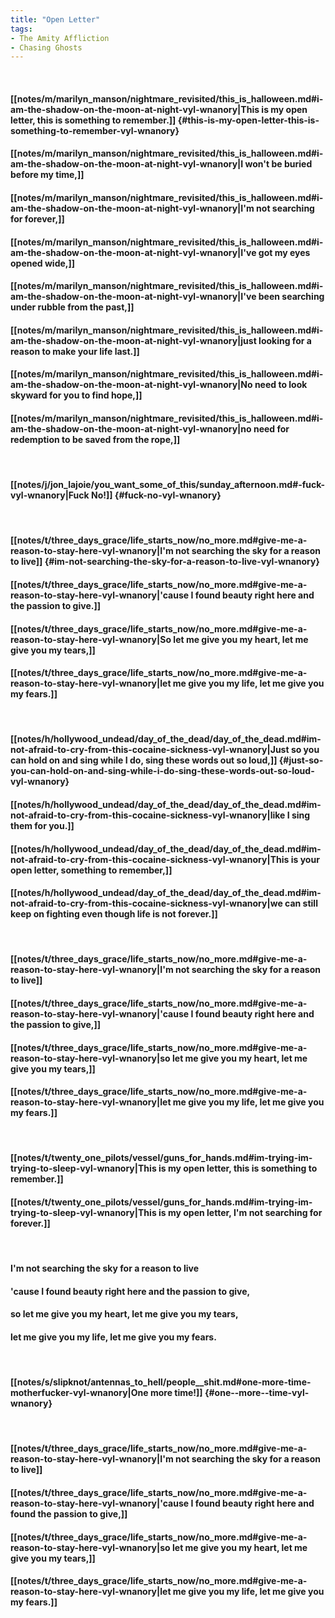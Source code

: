 ```yaml
---
title: "Open Letter"
tags:
- The Amity Affliction
- Chasing Ghosts
---
```

&nbsp;
#### [[notes/m/marilyn_manson/nightmare_revisited/this_is_halloween.md#i-am-the-shadow-on-the-moon-at-night-vyl-wnanory|This is my open letter, this is something to remember.]] {#this-is-my-open-letter-this-is-something-to-remember-vyl-wnanory}
#### [[notes/m/marilyn_manson/nightmare_revisited/this_is_halloween.md#i-am-the-shadow-on-the-moon-at-night-vyl-wnanory|I won't be buried before my time,]]
#### [[notes/m/marilyn_manson/nightmare_revisited/this_is_halloween.md#i-am-the-shadow-on-the-moon-at-night-vyl-wnanory|I'm not searching for forever,]]
#### [[notes/m/marilyn_manson/nightmare_revisited/this_is_halloween.md#i-am-the-shadow-on-the-moon-at-night-vyl-wnanory|I've got my eyes opened wide,]]
#### [[notes/m/marilyn_manson/nightmare_revisited/this_is_halloween.md#i-am-the-shadow-on-the-moon-at-night-vyl-wnanory|I've been searching under rubble from the past,]]
#### [[notes/m/marilyn_manson/nightmare_revisited/this_is_halloween.md#i-am-the-shadow-on-the-moon-at-night-vyl-wnanory|just looking for a reason to make your life last.]]
#### [[notes/m/marilyn_manson/nightmare_revisited/this_is_halloween.md#i-am-the-shadow-on-the-moon-at-night-vyl-wnanory|No need to look skyward for you to find hope,]]
#### [[notes/m/marilyn_manson/nightmare_revisited/this_is_halloween.md#i-am-the-shadow-on-the-moon-at-night-vyl-wnanory|no need for redemption to be saved from the rope,]]
&nbsp;
#### [[notes/j/jon_lajoie/you_want_some_of_this/sunday_afternoon.md#-fuck-vyl-wnanory|Fuck No!]] {#fuck-no-vyl-wnanory}
&nbsp;
#### [[notes/t/three_days_grace/life_starts_now/no_more.md#give-me-a-reason-to-stay-here-vyl-wnanory|I'm not searching the sky for a reason to live]] {#im-not-searching-the-sky-for-a-reason-to-live-vyl-wnanory}
#### [[notes/t/three_days_grace/life_starts_now/no_more.md#give-me-a-reason-to-stay-here-vyl-wnanory|'cause I found beauty right here and the passion to give.]]
#### [[notes/t/three_days_grace/life_starts_now/no_more.md#give-me-a-reason-to-stay-here-vyl-wnanory|So let me give you my heart, let me give you my tears,]]
#### [[notes/t/three_days_grace/life_starts_now/no_more.md#give-me-a-reason-to-stay-here-vyl-wnanory|let me give you my life, let me give you my fears.]]
&nbsp;
#### [[notes/h/hollywood_undead/day_of_the_dead/day_of_the_dead.md#im-not-afraid-to-cry-from-this-cocaine-sickness-vyl-wnanory|Just so you can hold on and sing while I do, sing these words out so loud,]] {#just-so-you-can-hold-on-and-sing-while-i-do-sing-these-words-out-so-loud-vyl-wnanory}
#### [[notes/h/hollywood_undead/day_of_the_dead/day_of_the_dead.md#im-not-afraid-to-cry-from-this-cocaine-sickness-vyl-wnanory|like I sing them for you.]]
#### [[notes/h/hollywood_undead/day_of_the_dead/day_of_the_dead.md#im-not-afraid-to-cry-from-this-cocaine-sickness-vyl-wnanory|This is your open letter, something to remember,]]
#### [[notes/h/hollywood_undead/day_of_the_dead/day_of_the_dead.md#im-not-afraid-to-cry-from-this-cocaine-sickness-vyl-wnanory|we can still keep on fighting even though life is not forever.]]
&nbsp;
#### [[notes/t/three_days_grace/life_starts_now/no_more.md#give-me-a-reason-to-stay-here-vyl-wnanory|I'm not searching the sky for a reason to live]]
#### [[notes/t/three_days_grace/life_starts_now/no_more.md#give-me-a-reason-to-stay-here-vyl-wnanory|'cause I found beauty right here and the passion to give,]]
#### [[notes/t/three_days_grace/life_starts_now/no_more.md#give-me-a-reason-to-stay-here-vyl-wnanory|so let me give you my heart, let me give you my tears,]]
#### [[notes/t/three_days_grace/life_starts_now/no_more.md#give-me-a-reason-to-stay-here-vyl-wnanory|let me give you my life, let me give you my fears.]]
&nbsp;
#### [[notes/t/twenty_one_pilots/vessel/guns_for_hands.md#im-trying-im-trying-to-sleep-vyl-wnanory|This is my open letter, this is something to remember.]]
#### [[notes/t/twenty_one_pilots/vessel/guns_for_hands.md#im-trying-im-trying-to-sleep-vyl-wnanory|This is my open letter, I'm not searching for forever.]]
&nbsp;
#### I'm not searching the sky for a reason to live
#### 'cause I found beauty right here and the passion to give,
#### so let me give you my heart, let me give you my tears,
#### let me give you my life, let me give you my fears.
&nbsp;
#### [[notes/s/slipknot/antennas_to_hell/people__shit.md#one-more-time-motherfucker-vyl-wnanory|One  more  time!]] {#one--more--time-vyl-wnanory}
&nbsp;
#### [[notes/t/three_days_grace/life_starts_now/no_more.md#give-me-a-reason-to-stay-here-vyl-wnanory|I'm not searching the sky for a reason to live]]
#### [[notes/t/three_days_grace/life_starts_now/no_more.md#give-me-a-reason-to-stay-here-vyl-wnanory|'cause I found beauty right here and found the passion to give,]]
#### [[notes/t/three_days_grace/life_starts_now/no_more.md#give-me-a-reason-to-stay-here-vyl-wnanory|so let me give you my heart, let me give you my tears,]]
#### [[notes/t/three_days_grace/life_starts_now/no_more.md#give-me-a-reason-to-stay-here-vyl-wnanory|let me give you my life, let me give you my fears.]]
